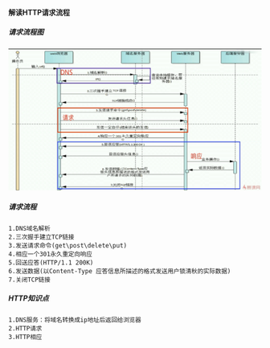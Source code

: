 #### 解读HTTP请求流程
##### 请求流程图
![HTTP请求流程图](pictrue/HTTP请求流程图.png)
##### 请求流程
	1.DNS域名解析
	2.三次握手建立TCP链接
	3.发送请求命令(get\post\delete\put)
	4.相应一个301永久重定向响应
	5.回送应答(HTTP/1.1 200K)
	6.发送数据(以Content-Type 应答信息所描述的格式发送用户锁清秋的实际数据)
	7.关闭TCP链接
##### HTTP知识点
	1.DNS服务：将域名转换成ip地址后返回给浏览器
	2.HTTP请求
	3.HTTP相应